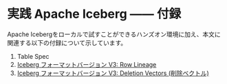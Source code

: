 # 実践 Apache Iceberg —— 付録

Apache Icebergをローカルで試すことができるハンズオン環境に加え、本文に関連する以下の付録について示しています。

1. Table Spec
2. [Iceberg フォーマットバージョン V3: Row Lineage](./appendix-2-row-lineage.md)
3. [Iceberg フォーマットバージョン V3: Deletion Vectors (削除ベクトル)](./appendix-3-dv.md)